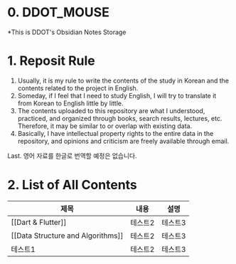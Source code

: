 # 0. DDOT_MOUSE

*This is DDOT's Obsidian Notes Storage
# 1. Reposit Rule
1. Usually, it is my rule to write the contents of the study in Korean and the contents related to the project in English.
2. Someday, if I feel that I need to study English, I will try to translate it from Korean to English little by little.
3. The contents uploaded to this repository are what I understood, practiced, and organized through books, search results, lectures, etc. Therefore, it may be similar to or overlap with existing data.
4. Basically, I have intellectual property rights to the entire data in the repository, and opinions and criticism are freely available through email.

Last. 영어 자료를 한글로 번역할 예정은 없습니다.

#  2. List of All Contents

|제목|내용|설명|
|------|---|---|
|[[Dart & Flutter]]|테스트2|테스트3|
|[[Data Structure and Algorithms]]|테스트2|테스트3|
|테스트1|테스트2|테스트3|



